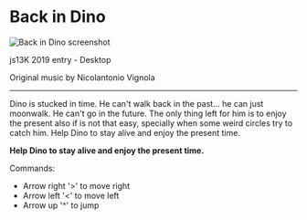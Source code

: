 # Back in Dino

![Back in Dino screenshot](https://github.com/nvignola/back-in-dino/blob/master/image_big.gif "Back in Dino")

js13K 2019 entry - Desktop

Original music by Nicolantonio Vignola

---

Dino is stucked in time. He can't walk back in the past... he can just moonwalk. He can't go in the future. The only thing left for him is to enjoy the present also if is not that easy, specially when some weird circles try to catch him. Help Dino to stay alive and enjoy the present time.

**Help Dino to stay alive and enjoy the present time.**

Commands:

- Arrow right '>' to move right
- Arrow left '<' to move left
- Arrow up '^' to jump
